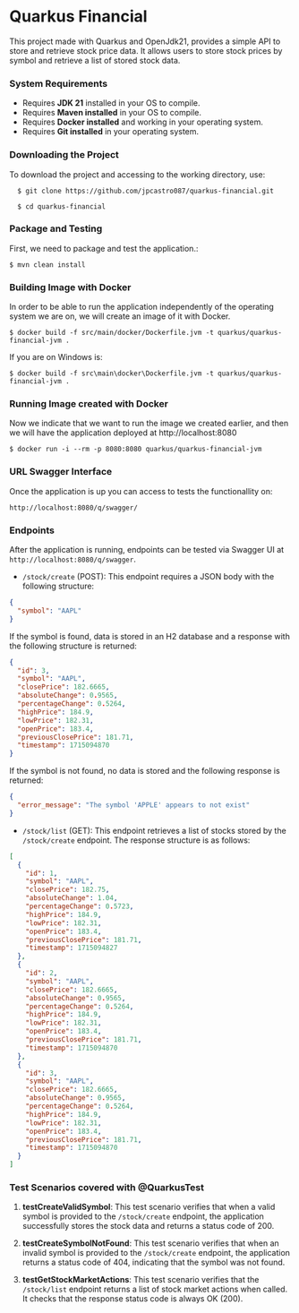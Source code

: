 # Quarkus Financial

This project made with Quarkus and OpenJdk21, provides a simple API to store and retrieve stock price data. It allows users to store stock prices by symbol and retrieve a list of stored stock data.

### System Requirements

- Requires <b>JDK 21</b> installed in your OS to compile.
- Requires <b>Maven installed</b> in your OS to compile.
- Requires <b>Docker installed</b> and working in your operating system.
- Requires <b>Git installed</b> in your operating system.

### Downloading the Project

To download the project and accessing to the working directory, use:
```shell script
  $ git clone https://github.com/jpcastro087/quarkus-financial.git
```
```shell script
  $ cd quarkus-financial
```

### Package and Testing

First, we need to package and test the application.:

```shell script
$ mvn clean install
```

### Building Image with Docker

In order to be able to run the application independently of the operating system we are on, we will create an image of it with Docker.
```shell script
$ docker build -f src/main/docker/Dockerfile.jvm -t quarkus/quarkus-financial-jvm .
```
If you are on Windows is:
```shell script
$ docker build -f src\main\docker\Dockerfile.jvm -t quarkus/quarkus-financial-jvm .
```


### Running Image created with Docker

Now we indicate that we want to run the image we created earlier, and then we will have the application deployed at http://localhost:8080
```shell script
$ docker run -i --rm -p 8080:8080 quarkus/quarkus-financial-jvm
```

### URL Swagger Interface

Once the application is up you can access to tests the functionallity on:
```shell script
http://localhost:8080/q/swagger/
```

### Endpoints

After the application is running, endpoints can be tested via Swagger UI at `http://localhost:8080/q/swagger`.

- `/stock/create` (POST): This endpoint requires a JSON body with the following structure:
```json
{
  "symbol": "AAPL"
}
```
If the symbol is found, data is stored in an H2 database and a response with the following structure is returned:
```json
{
  "id": 3,
  "symbol": "AAPL",
  "closePrice": 182.6665,
  "absoluteChange": 0.9565,
  "percentageChange": 0.5264,
  "highPrice": 184.9,
  "lowPrice": 182.31,
  "openPrice": 183.4,
  "previousClosePrice": 181.71,
  "timestamp": 1715094870
}
```
If the symbol is not found, no data is stored and the following response is returned:
```json
{
  "error_message": "The symbol 'APPLE' appears to not exist"
}
```

- `/stock/list` (GET): This endpoint retrieves a list of stocks stored by the `/stock/create` endpoint. The response structure is as follows:
```json
[
  {
    "id": 1,
    "symbol": "AAPL",
    "closePrice": 182.75,
    "absoluteChange": 1.04,
    "percentageChange": 0.5723,
    "highPrice": 184.9,
    "lowPrice": 182.31,
    "openPrice": 183.4,
    "previousClosePrice": 181.71,
    "timestamp": 1715094827
  },
  {
    "id": 2,
    "symbol": "AAPL",
    "closePrice": 182.6665,
    "absoluteChange": 0.9565,
    "percentageChange": 0.5264,
    "highPrice": 184.9,
    "lowPrice": 182.31,
    "openPrice": 183.4,
    "previousClosePrice": 181.71,
    "timestamp": 1715094870
  },
  {
    "id": 3,
    "symbol": "AAPL",
    "closePrice": 182.6665,
    "absoluteChange": 0.9565,
    "percentageChange": 0.5264,
    "highPrice": 184.9,
    "lowPrice": 182.31,
    "openPrice": 183.4,
    "previousClosePrice": 181.71,
    "timestamp": 1715094870
  }
]
```

### Test Scenarios covered with @QuarkusTest

1. **testCreateValidSymbol**: This test scenario verifies that when a valid symbol is provided to the `/stock/create` endpoint, the application successfully stores the stock data and returns a status code of 200.
   
2. **testCreateSymbolNotFound**: This test scenario verifies that when an invalid symbol is provided to the `/stock/create` endpoint, the application returns a status code of 404, indicating that the symbol was not found.

3. **testGetStockMarketActions**: This test scenario verifies that the `/stock/list` endpoint returns a list of stock market actions when called. It checks that the response status code is always OK (200).


